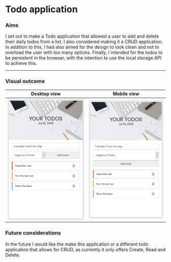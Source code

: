 # Todo application

### Aims
I set out to make a Todo application that allowed a user to add and delete their daily todos from a list, I also considered making it a CRUD application. In addition to this, I had also aimed for the design to look clean and not to overload the user with too many options. Finally, I intended for the todos to be persistent in the browser, with the intention to use the local storage API to achieve this.

---
### Visual outcome
Desktop view             |  Mobile view
:-------------------------:|:-------------------------:
![](IMG_Desktop_view.png)  |  ![](IMG_Mobile_View.png)

### Future considerations
In the future I would like the make this application or a different todo application that allows for CRUD, as currently it only offers Create, Read and Delete.
